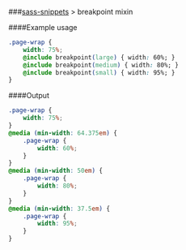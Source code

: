 ###[sass-snippets](/sass-snippets) > breakpoint mixin

####Example usage
```css
.page-wrap {
    width: 75%;
    @include breakpoint(large) { width: 60%; }
    @include breakpoint(medium) { width: 80%; }
    @include breakpoint(small) { width: 95%; }
}
```

####Output
```css
.page-wrap {
    width: 75%;
}
@media (min-width: 64.375em) {
    .page-wrap {
        width: 60%;
    }
}
@media (min-width: 50em) {
    .page-wrap {
        width: 80%;
    }
}
@media (min-width: 37.5em) {
    .page-wrap {
        width: 95%;
    }
}
```